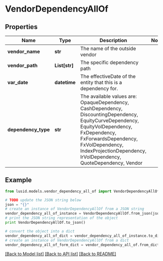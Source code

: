 # VendorDependencyAllOf


## Properties
Name | Type | Description | Notes
------------ | ------------- | ------------- | -------------
**vendor_name** | **str** | The name of the outside vendor | 
**vendor_path** | **List[str]** | The specific dependency path | 
**var_date** | **datetime** | The effectiveDate of the entity that this is a dependency for. | 
**dependency_type** | **str** | The available values are: OpaqueDependency, CashDependency, DiscountingDependency, EquityCurveDependency, EquityVolDependency, FxDependency, FxForwardsDependency, FxVolDependency, IndexProjectionDependency, IrVolDependency, QuoteDependency, Vendor | 

## Example

```python
from lusid.models.vendor_dependency_all_of import VendorDependencyAllOf

# TODO update the JSON string below
json = "{}"
# create an instance of VendorDependencyAllOf from a JSON string
vendor_dependency_all_of_instance = VendorDependencyAllOf.from_json(json)
# print the JSON string representation of the object
print VendorDependencyAllOf.to_json()

# convert the object into a dict
vendor_dependency_all_of_dict = vendor_dependency_all_of_instance.to_dict()
# create an instance of VendorDependencyAllOf from a dict
vendor_dependency_all_of_form_dict = vendor_dependency_all_of.from_dict(vendor_dependency_all_of_dict)
```
[[Back to Model list]](../README.md#documentation-for-models) [[Back to API list]](../README.md#documentation-for-api-endpoints) [[Back to README]](../README.md)


